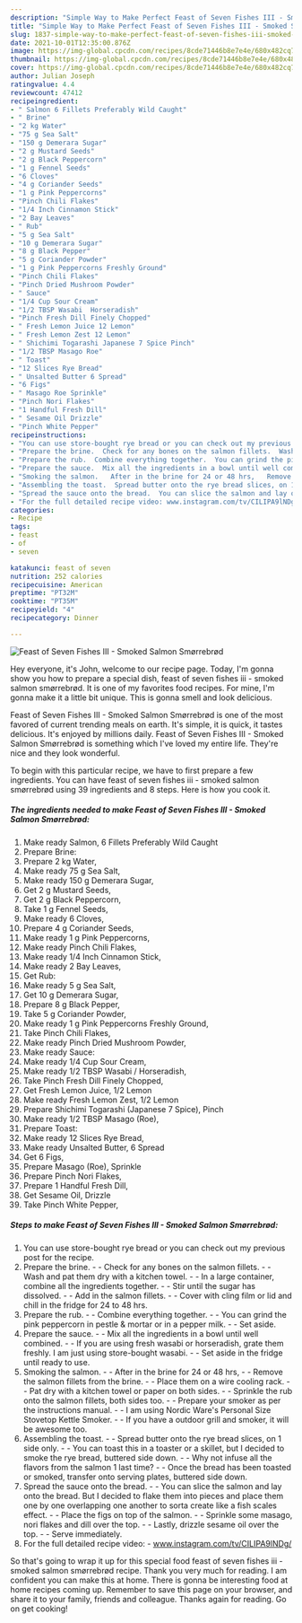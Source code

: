 ```yaml
---
description: "Simple Way to Make Perfect Feast of Seven Fishes III - Smoked Salmon Smørrebrød"
title: "Simple Way to Make Perfect Feast of Seven Fishes III - Smoked Salmon Smørrebrød"
slug: 1837-simple-way-to-make-perfect-feast-of-seven-fishes-iii-smoked-salmon-smorrebrod
date: 2021-10-01T12:35:00.876Z
image: https://img-global.cpcdn.com/recipes/8cde71446b8e7e4e/680x482cq70/feast-of-seven-fishes-iii-smoked-salmon-smorrebrod-recipe-main-photo.jpg
thumbnail: https://img-global.cpcdn.com/recipes/8cde71446b8e7e4e/680x482cq70/feast-of-seven-fishes-iii-smoked-salmon-smorrebrod-recipe-main-photo.jpg
cover: https://img-global.cpcdn.com/recipes/8cde71446b8e7e4e/680x482cq70/feast-of-seven-fishes-iii-smoked-salmon-smorrebrod-recipe-main-photo.jpg
author: Julian Joseph
ratingvalue: 4.4
reviewcount: 47412
recipeingredient:
- " Salmon 6 Fillets Preferably Wild Caught"
- " Brine"
- "2 kg Water"
- "75 g Sea Salt"
- "150 g Demerara Sugar"
- "2 g Mustard Seeds"
- "2 g Black Peppercorn"
- "1 g Fennel Seeds"
- "6 Cloves"
- "4 g Coriander Seeds"
- "1 g Pink Peppercorns"
- "Pinch Chili Flakes"
- "1/4 Inch Cinnamon Stick"
- "2 Bay Leaves"
- " Rub"
- "5 g Sea Salt"
- "10 g Demerara Sugar"
- "8 g Black Pepper"
- "5 g Coriander Powder"
- "1 g Pink Peppercorns Freshly Ground"
- "Pinch Chili Flakes"
- "Pinch Dried Mushroom Powder"
- " Sauce"
- "1/4 Cup Sour Cream"
- "1/2 TBSP Wasabi  Horseradish"
- "Pinch Fresh Dill Finely Chopped"
- " Fresh Lemon Juice 12 Lemon"
- " Fresh Lemon Zest 12 Lemon"
- " Shichimi Togarashi Japanese 7 Spice Pinch"
- "1/2 TBSP Masago Roe"
- " Toast"
- "12 Slices Rye Bread"
- " Unsalted Butter 6 Spread"
- "6 Figs"
- " Masago Roe Sprinkle"
- "Pinch Nori Flakes"
- "1 Handful Fresh Dill"
- " Sesame Oil Drizzle"
- "Pinch White Pepper"
recipeinstructions:
- "You can use store-bought rye bread or you can check out my previous post for the recipe."
- "Prepare the brine.  Check for any bones on the salmon fillets.  Wash and pat them dry with a kitchen towel.  In a large container, combine all the ingredients together.  Stir until the sugar has dissolved.  Add in the salmon fillets.  Cover with cling film or lid and chill in the fridge for 24 to 48 hrs."
- "Prepare the rub.  Combine everything together.  You can grind the pink peppercorn in pestle &amp; mortar or in a pepper milk.  Set aside."
- "Prepare the sauce.  Mix all the ingredients in a bowl until well combined.  If you are using fresh wasabi or horseradish, grate them freshly. I am just using store-bought wasabi.  Set aside in the fridge until ready to use."
- "Smoking the salmon.   After in the brine for 24 or 48 hrs,   Remove the salmon fillets from the brine.  Place them on a wire cooling rack.  Pat dry with a kitchen towel or paper on both sides.  Sprinkle the rub onto the salmon fillets, both sides too.  Prepare your smoker as per the instructions manual.  I am using Nordic Ware&#39;s Personal Size Stovetop Kettle Smoker.  If you have a outdoor grill and smoker, it will be awesome too."
- "Assembling the toast.  Spread butter onto the rye bread slices, on 1 side only.  You can toast this in a toaster or a skillet, but I decided to smoke the rye bread, buttered side down.  Why not infuse all the flavors from the salmon 1 last time?  Once the bread has been toasted or smoked, transfer onto serving plates, buttered side down."
- "Spread the sauce onto the bread.  You can slice the salmon and lay onto the bread. But I decided to flake them into pieces and place them one by one overlapping one another to sorta create like a fish scales effect.  Place the figs on top of the salmon.  Sprinkle some masago, nori flakes and dill over the top.  Lastly, drizzle sesame oil over the top.  Serve immediately."
- "For the full detailed recipe video: www.instagram.com/tv/CILIPA9lNDg/"
categories:
- Recipe
tags:
- feast
- of
- seven

katakunci: feast of seven 
nutrition: 252 calories
recipecuisine: American
preptime: "PT32M"
cooktime: "PT35M"
recipeyield: "4"
recipecategory: Dinner

---
```



![Feast of Seven Fishes III - Smoked Salmon Smørrebrød](https://img-global.cpcdn.com/recipes/8cde71446b8e7e4e/680x482cq70/feast-of-seven-fishes-iii-smoked-salmon-smorrebrod-recipe-main-photo.jpg)

Hey everyone, it's John, welcome to our recipe page. Today, I'm gonna show you how to prepare a special dish, feast of seven fishes iii - smoked salmon smørrebrød. It is one of my favorites food recipes. For mine, I'm gonna make it a little bit unique. This is gonna smell and look delicious.

Feast of Seven Fishes III - Smoked Salmon Smørrebrød is one of the most favored of current trending meals on earth. It's simple, it is quick, it tastes delicious. It's enjoyed by millions daily. Feast of Seven Fishes III - Smoked Salmon Smørrebrød is something which I've loved my entire life. They're nice and they look wonderful.




To begin with this particular recipe, we have to first prepare a few ingredients. You can have feast of seven fishes iii - smoked salmon smørrebrød using 39 ingredients and 8 steps. Here is how you cook it.

<!--inarticleads1-->

##### The ingredients needed to make Feast of Seven Fishes III - Smoked Salmon Smørrebrød:

1. Make ready  Salmon, 6 Fillets Preferably Wild Caught
1. Prepare  Brine:
1. Prepare 2 kg Water,
1. Make ready 75 g Sea Salt,
1. Make ready 150 g Demerara Sugar,
1. Get 2 g Mustard Seeds,
1. Get 2 g Black Peppercorn,
1. Take 1 g Fennel Seeds,
1. Make ready 6 Cloves,
1. Prepare 4 g Coriander Seeds,
1. Make ready 1 g Pink Peppercorns,
1. Make ready Pinch Chili Flakes,
1. Make ready 1/4 Inch Cinnamon Stick,
1. Make ready 2 Bay Leaves,
1. Get  Rub:
1. Make ready 5 g Sea Salt,
1. Get 10 g Demerara Sugar,
1. Prepare 8 g Black Pepper,
1. Take 5 g Coriander Powder,
1. Make ready 1 g Pink Peppercorns Freshly Ground,
1. Take Pinch Chili Flakes,
1. Make ready Pinch Dried Mushroom Powder,
1. Make ready  Sauce:
1. Make ready 1/4 Cup Sour Cream,
1. Make ready 1/2 TBSP Wasabi / Horseradish,
1. Take Pinch Fresh Dill Finely Chopped,
1. Get  Fresh Lemon Juice, 1/2 Lemon
1. Make ready  Fresh Lemon Zest, 1/2 Lemon
1. Prepare  Shichimi Togarashi (Japanese 7 Spice), Pinch
1. Make ready 1/2 TBSP Masago (Roe),
1. Prepare  Toast:
1. Make ready 12 Slices Rye Bread,
1. Make ready  Unsalted Butter, 6 Spread
1. Get 6 Figs,
1. Prepare  Masago (Roe), Sprinkle
1. Prepare Pinch Nori Flakes,
1. Prepare 1 Handful Fresh Dill,
1. Get  Sesame Oil, Drizzle
1. Take Pinch White Pepper,




<!--inarticleads2-->

##### Steps to make Feast of Seven Fishes III - Smoked Salmon Smørrebrød:

1. You can use store-bought rye bread or you can check out my previous post for the recipe.
1. Prepare the brine. -  - Check for any bones on the salmon fillets. -  - Wash and pat them dry with a kitchen towel. -  - In a large container, combine all the ingredients together. -  - Stir until the sugar has dissolved. -  - Add in the salmon fillets. -  - Cover with cling film or lid and chill in the fridge for 24 to 48 hrs.
1. Prepare the rub. -  - Combine everything together. -  - You can grind the pink peppercorn in pestle &amp; mortar or in a pepper milk. -  - Set aside.
1. Prepare the sauce. -  - Mix all the ingredients in a bowl until well combined. -  - If you are using fresh wasabi or horseradish, grate them freshly. I am just using store-bought wasabi. -  - Set aside in the fridge until ready to use.
1. Smoking the salmon.  -  - After in the brine for 24 or 48 hrs,  -  - Remove the salmon fillets from the brine. -  - Place them on a wire cooling rack. -  - Pat dry with a kitchen towel or paper on both sides. -  - Sprinkle the rub onto the salmon fillets, both sides too. -  - Prepare your smoker as per the instructions manual. -  - I am using Nordic Ware&#39;s Personal Size Stovetop Kettle Smoker. -  - If you have a outdoor grill and smoker, it will be awesome too.
1. Assembling the toast. -  - Spread butter onto the rye bread slices, on 1 side only. -  - You can toast this in a toaster or a skillet, but I decided to smoke the rye bread, buttered side down. -  - Why not infuse all the flavors from the salmon 1 last time? -  - Once the bread has been toasted or smoked, transfer onto serving plates, buttered side down.
1. Spread the sauce onto the bread. -  - You can slice the salmon and lay onto the bread. But I decided to flake them into pieces and place them one by one overlapping one another to sorta create like a fish scales effect. -  - Place the figs on top of the salmon. -  - Sprinkle some masago, nori flakes and dill over the top. -  - Lastly, drizzle sesame oil over the top. -  - Serve immediately.
1. For the full detailed recipe video: - www.instagram.com/tv/CILIPA9lNDg/




So that's going to wrap it up for this special food feast of seven fishes iii - smoked salmon smørrebrød recipe. Thank you very much for reading. I am confident you can make this at home. There is gonna be interesting food at home recipes coming up. Remember to save this page on your browser, and share it to your family, friends and colleague. Thanks again for reading. Go on get cooking!
